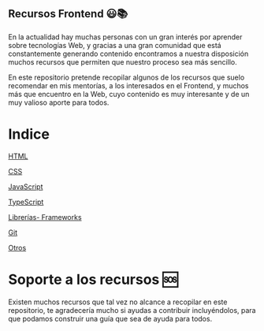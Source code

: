 
## Recursos Frontend 😃📚

En la actualidad hay muchas personas con un gran interés por aprender sobre tecnologías Web, y gracias a una gran comunidad que está constantemente generando contenido encontramos a nuestra disposición muchos recursos que permiten que nuestro proceso sea más sencillo.

En este repositorio pretende recopilar algunos de los recursos que suelo recomendar en mis mentorías, a los interesados en el Frontend, y muchos más que encuentro en la Web, cuyo contenido es muy interesante y de un muy valioso aporte para todos.

# Indice


[HTML](HTML.md)

[CSS](CSS.md)

[JavaScript](JavaScript.md)

[TypeScript](TypeScript.md)

[Librerías- Frameworks](librerias-frameworks.md)

[Git](Git.md)

[Otros](otros.md)

# Soporte a los recursos 🆘

Existen muchos recursos que tal vez no alcance a recopilar en este repositorio, te agradecería mucho si ayudas a contribuir incluyéndolos, para que podamos construir una guía que sea de ayuda para todos.


